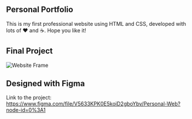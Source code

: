 ## Personal Portfolio

This is my first professional website using HTML and CSS, developed with lots of ❤️ and ☕.
Hope you like it!

## Final Project

![Website Frame](https://user-images.githubusercontent.com/61896414/151709138-a0e1efb3-764c-4179-b6d0-3a254840fcc2.png)

## Designed with Figma
Link to the project: https://www.figma.com/file/V5633KPK0E5koiD2gboYbv/Personal-Web?node-id=0%3A1
